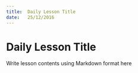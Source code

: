 ```yaml
---
title:  Daily Lesson Title
date:   25/12/2016
---
```


# Daily Lesson Title

Write lesson contents using Markdown format here
